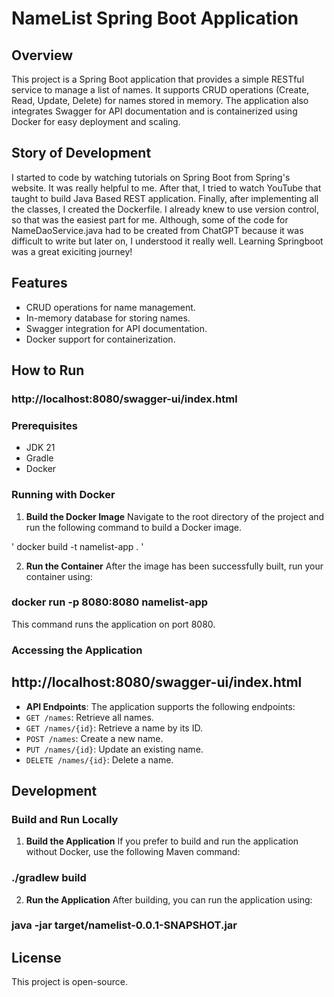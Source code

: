 # NameList Spring Boot Application

## Overview
This project is a Spring Boot application that provides a simple RESTful service to manage a list of names. It supports CRUD operations (Create, Read, Update, Delete) for names stored in memory. The application also integrates Swagger for API documentation and is containerized using Docker for easy deployment and scaling.

## Story of Development
I started to code by watching tutorials on Spring Boot from Spring's website. It was really helpful to me. After that, I tried to watch YouTube that taught to build Java Based REST application. Finally, after implementing all the classes, I created the Dockerfile. I already knew to use version control, so that was the easiest part for me. Although, some of the code for NameDaoService.java had to be created from ChatGPT because it was difficult to write but later on, I understood it really well. Learning Springboot was a great exiciting journey!

## Features
- CRUD operations for name management.
- In-memory database for storing names.
- Swagger integration for API documentation.
- Docker support for containerization.

## How to Run

### http://localhost:8080/swagger-ui/index.html

### Prerequisites
- JDK 21
- Gradle
- Docker

### Running with Docker

1. **Build the Docker Image**
   Navigate to the root directory of the project and run the following command to build a Docker image.

' docker build -t namelist-app . '

2. **Run the Container**
   After the image has been successfully built, run your container using:

### docker run -p 8080:8080 namelist-app


This command runs the application on port 8080.

### Accessing the Application

## http://localhost:8080/swagger-ui/index.html

- **API Endpoints**: The application supports the following endpoints:
- `GET /names`: Retrieve all names.
- `GET /names/{id}`: Retrieve a name by its ID.
- `POST /names`: Create a new name.
- `PUT /names/{id}`: Update an existing name.
- `DELETE /names/{id}`: Delete a name.

## Development

### Build and Run Locally

1. **Build the Application**
   If you prefer to build and run the application without Docker, use the following Maven command:

### ./gradlew build


2. **Run the Application**
   After building, you can run the application using:

### java -jar target/namelist-0.0.1-SNAPSHOT.jar

## License

This project is open-source.


